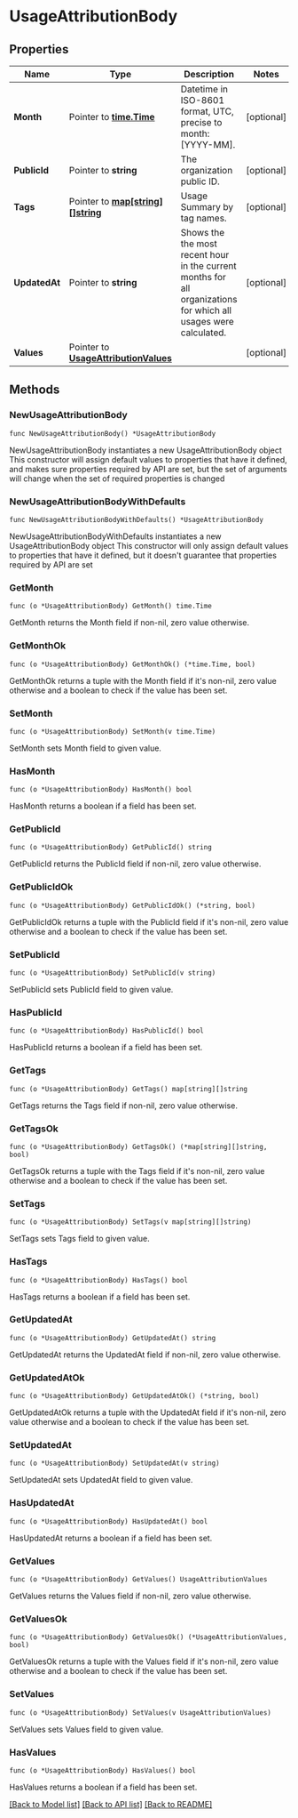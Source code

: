 # UsageAttributionBody

## Properties

Name | Type | Description | Notes
------------ | ------------- | ------------- | -------------
**Month** | Pointer to [**time.Time**](time.Time.md) | Datetime in ISO-8601 format, UTC, precise to month: [YYYY-MM]. | [optional] 
**PublicId** | Pointer to **string** | The organization public ID. | [optional] 
**Tags** | Pointer to [**map[string][]string**](array.md) | Usage Summary by tag names. | [optional] 
**UpdatedAt** | Pointer to **string** | Shows the the most recent hour in the current months for all organizations for which all usages were calculated. | [optional] 
**Values** | Pointer to [**UsageAttributionValues**](UsageAttributionValues.md) |  | [optional] 

## Methods

### NewUsageAttributionBody

`func NewUsageAttributionBody() *UsageAttributionBody`

NewUsageAttributionBody instantiates a new UsageAttributionBody object
This constructor will assign default values to properties that have it defined,
and makes sure properties required by API are set, but the set of arguments
will change when the set of required properties is changed

### NewUsageAttributionBodyWithDefaults

`func NewUsageAttributionBodyWithDefaults() *UsageAttributionBody`

NewUsageAttributionBodyWithDefaults instantiates a new UsageAttributionBody object
This constructor will only assign default values to properties that have it defined,
but it doesn't guarantee that properties required by API are set

### GetMonth

`func (o *UsageAttributionBody) GetMonth() time.Time`

GetMonth returns the Month field if non-nil, zero value otherwise.

### GetMonthOk

`func (o *UsageAttributionBody) GetMonthOk() (*time.Time, bool)`

GetMonthOk returns a tuple with the Month field if it's non-nil, zero value otherwise
and a boolean to check if the value has been set.

### SetMonth

`func (o *UsageAttributionBody) SetMonth(v time.Time)`

SetMonth sets Month field to given value.

### HasMonth

`func (o *UsageAttributionBody) HasMonth() bool`

HasMonth returns a boolean if a field has been set.

### GetPublicId

`func (o *UsageAttributionBody) GetPublicId() string`

GetPublicId returns the PublicId field if non-nil, zero value otherwise.

### GetPublicIdOk

`func (o *UsageAttributionBody) GetPublicIdOk() (*string, bool)`

GetPublicIdOk returns a tuple with the PublicId field if it's non-nil, zero value otherwise
and a boolean to check if the value has been set.

### SetPublicId

`func (o *UsageAttributionBody) SetPublicId(v string)`

SetPublicId sets PublicId field to given value.

### HasPublicId

`func (o *UsageAttributionBody) HasPublicId() bool`

HasPublicId returns a boolean if a field has been set.

### GetTags

`func (o *UsageAttributionBody) GetTags() map[string][]string`

GetTags returns the Tags field if non-nil, zero value otherwise.

### GetTagsOk

`func (o *UsageAttributionBody) GetTagsOk() (*map[string][]string, bool)`

GetTagsOk returns a tuple with the Tags field if it's non-nil, zero value otherwise
and a boolean to check if the value has been set.

### SetTags

`func (o *UsageAttributionBody) SetTags(v map[string][]string)`

SetTags sets Tags field to given value.

### HasTags

`func (o *UsageAttributionBody) HasTags() bool`

HasTags returns a boolean if a field has been set.

### GetUpdatedAt

`func (o *UsageAttributionBody) GetUpdatedAt() string`

GetUpdatedAt returns the UpdatedAt field if non-nil, zero value otherwise.

### GetUpdatedAtOk

`func (o *UsageAttributionBody) GetUpdatedAtOk() (*string, bool)`

GetUpdatedAtOk returns a tuple with the UpdatedAt field if it's non-nil, zero value otherwise
and a boolean to check if the value has been set.

### SetUpdatedAt

`func (o *UsageAttributionBody) SetUpdatedAt(v string)`

SetUpdatedAt sets UpdatedAt field to given value.

### HasUpdatedAt

`func (o *UsageAttributionBody) HasUpdatedAt() bool`

HasUpdatedAt returns a boolean if a field has been set.

### GetValues

`func (o *UsageAttributionBody) GetValues() UsageAttributionValues`

GetValues returns the Values field if non-nil, zero value otherwise.

### GetValuesOk

`func (o *UsageAttributionBody) GetValuesOk() (*UsageAttributionValues, bool)`

GetValuesOk returns a tuple with the Values field if it's non-nil, zero value otherwise
and a boolean to check if the value has been set.

### SetValues

`func (o *UsageAttributionBody) SetValues(v UsageAttributionValues)`

SetValues sets Values field to given value.

### HasValues

`func (o *UsageAttributionBody) HasValues() bool`

HasValues returns a boolean if a field has been set.


[[Back to Model list]](../README.md#documentation-for-models) [[Back to API list]](../README.md#documentation-for-api-endpoints) [[Back to README]](../README.md)


